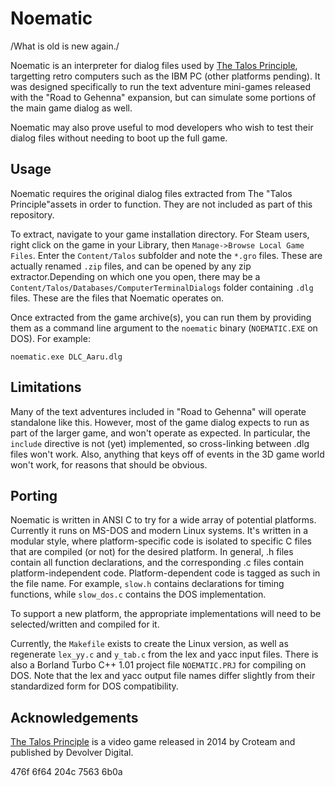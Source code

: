 # Noematic

/What is old is new again./

Noematic is an interpreter for dialog files used by [The Talos Principle](http://croteam.com/talosprinciple/), targetting retro computers such as the IBM PC (other platforms pending).
It was designed specifically to run the text adventure mini-games released with the "Road to Gehenna" expansion, but can simulate some portions of the main game dialog as well.

Noematic may also prove useful to mod developers who wish to test their dialog files without needing to boot up the full game.

## Usage

Noematic requires the original dialog files extracted from The "Talos Principle"assets in order to function. They are not included as part of this repository.

To extract, navigate to your game installation directory. For Steam users, right click on the game in your Library, then `Manage->Browse Local Game Files`.
Enter the `Content/Talos` subfolder and note the `*.gro` files.
These are actually renamed `.zip` files, and can be opened by any zip extractor.Depending on which one you open, there may be a `Content/Talos/Databases/ComputerTerminalDialogs` folder containing `.dlg` files. These are the files that Noematic operates on.

Once extracted from the game archive(s), you can run them by providing them as a command line argument to the `noematic` binary (`NOEMATIC.EXE` on DOS).
For example:

```
noematic.exe DLC_Aaru.dlg
```

## Limitations

Many of the text adventures included in "Road to Gehenna" will operate standalone like this.
However, most of the game dialog expects to run as part of the larger game, and won't operate as expected.
In particular, the `include` directive is not (yet) implemented, so cross-linking between .dlg files won't work.
Also, anything that keys off of events in the 3D game world won't work, for reasons that should be obvious.

## Porting

Noematic is written in ANSI C to try for a wide array of potential platforms.
Currently it runs on MS-DOS and modern Linux systems.
It's written in a modular style, where platform-specific code is isolated to specific C files that are compiled (or not) for the desired platform.
In general, .h files contain all function declarations, and the corresponding .c files contain platform-independent code.
Platform-dependent code is tagged as such in the file name.
For example, `slow.h` contains declarations for timing functions, while `slow_dos.c` contains the DOS implementation.

To support a new platform, the appropriate implementations will need to be selected/written and compiled for it.

Currently, the `Makefile` exists to create the Linux version, as well as regenerate `lex_yy.c` and `y_tab.c` from the lex and yacc input files.
There is also a Borland Turbo C++ 1.01 project file `NOEMATIC.PRJ` for compiling on DOS.
Note that the lex and yacc output file names differ slightly from their standardized form for DOS compatibility.

## Acknowledgements
[The Talos Principle](https://en.wikipedia.org/wiki/The_Talos_Principle) is a video game released in 2014 by Croteam and published by Devolver Digital.

476f 6f64 204c 7563 6b0a
